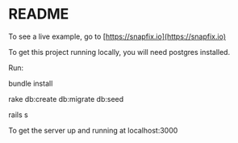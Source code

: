 # README

To see a live example, go to [https://snapfix.io](https://snapfix.io)

To get this project running locally, you will need postgres installed.

Run:

bundle install

rake db:create db:migrate db:seed

rails s

To get the server up and running at localhost:3000

